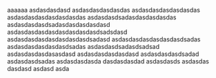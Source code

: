 aaaaaa
asdasdasdasd
asdasdasdasdasdas
asdasdasdasdasdasdas
asdasdasdasdasdasdasdas
asdasdasdsadasdasdasdasdas
asdasdasdasdsadasdasdasdasdasd
asdasdasdasdasdasdasdasdasdsadsdasd
asdasdasdasdasdasdasdasdsadasd
asdasdasdasdasdasdasdsadas
asdasdasdasdasdasdsadas
asdasdasdsadasdsadsad
asdasdasdasdasasdasd
asdasdasdasdasdasd
asdasdasdasdsadad
asdasdasdsadas
asdasdasdasda
dasdasdasdad
asdasdasds
asdasdas
dasdasd
asdasd
asda